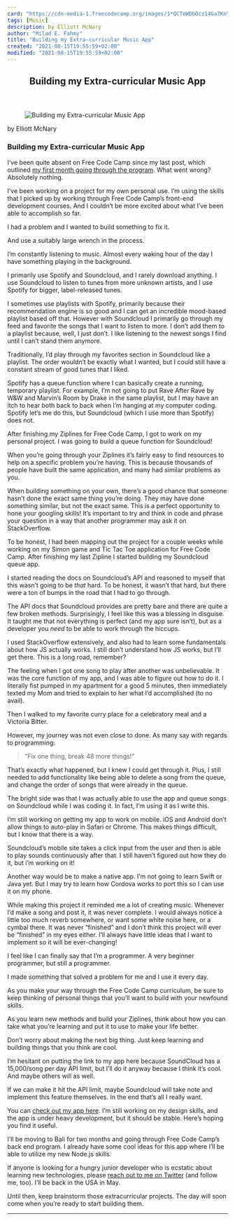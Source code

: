 ```yaml
---
card: "https://cdn-media-1.freecodecamp.org/images/1*QCToWDbOcz14Ga7KnYHVHw.jpeg"
tags: [Music]
description: by Elliott McNary
author: "Milad E. Fahmy"
title: "Building my Extra-curricular Music App"
created: "2021-08-15T19:55:59+02:00"
modified: "2021-08-15T19:55:59+02:00"
---
```

<div class="site-wrapper">
<main id="site-main" class="site-main outer">
<div class="inner">
<article class="post-full post tag-music tag-javascript tag-programming tag-design tag-social-media ">
<header class="post-full-header">
<h1 class="post-full-title">Building my Extra-curricular Music App</h1>
</header>
<figure class="post-full-image">
<picture>
<source media="(max-width: 700px)" sizes="1px" srcset="data:image/gif;base64,R0lGODlhAQABAIAAAAAAAP///yH5BAEAAAAALAAAAAABAAEAAAIBRAA7 1w">
<source media="(min-width: 701px)" sizes="(max-width: 800px) 400px,
(max-width: 1170px) 700px,
1400px" srcset="https://cdn-media-1.freecodecamp.org/images/1*QCToWDbOcz14Ga7KnYHVHw.jpeg 300w,
https://cdn-media-1.freecodecamp.org/images/1*QCToWDbOcz14Ga7KnYHVHw.jpeg 600w,
https://cdn-media-1.freecodecamp.org/images/1*QCToWDbOcz14Ga7KnYHVHw.jpeg 1000w,
https://cdn-media-1.freecodecamp.org/images/1*QCToWDbOcz14Ga7KnYHVHw.jpeg 2000w">
<img onerror="this.style.display='none'" src="https://cdn-media-1.freecodecamp.org/images/1*QCToWDbOcz14Ga7KnYHVHw.jpeg" alt="Building my Extra-curricular Music App">
</picture>
</figure>
<section class="post-full-content">
<div class="post-content medium-migrated-article">
<p>by Elliott McNary</p>
<h1 id="building-my-extra-curricular-music-app">Building my Extra-curricular Music App</h1>
<p>I’ve been quite absent on Free Code Camp since my last post, which outlined <a href="https://medium.freecodecamp.com/my-first-month-at-freecodecamp-781c591357f1#.al4qqeuny" rel="noopener">my first month going through the program</a>. What went wrong? Absolutely nothing.</p>
<p>I’ve been working on a project for my own personal use. I’m using the skills that I picked up by working through Free Code Camp’s front-end development courses. And I couldn’t be more excited about what I’ve been able to accomplish so far.</p>
<p>I had a problem and I wanted to build something to fix it.</p>
<figcaption>And use a suitably large wrench in the process.</figcaption>
</figure>
<p>I’m constantly listening to music. Almost every waking hour of the day I have something playing in the background.</p>
<p>I primarily use Spotify and Soundcloud, and I rarely download anything. I use Soundcloud to listen to tunes from more unknown artists, and I use Spotify for bigger, label-released tunes.</p>
<p>I sometimes use playlists with Spotify, primarily because their recommendation engine is so good and I can get an incredible mood-based playlist based off that. However with Soundcloud I primarily go through my feed and favorite the songs that I want to listen to more. I don’t add them to a playlist because, well, I just don’t. I like listening to the newest songs I find until I can’t stand them anymore.</p>
<p>Traditionally, I’d play through my favorites section in Soundcloud like a playlist. The order wouldn’t be exactly what I wanted, but I could still have a constant stream of good tunes that I liked.</p>
<p>Spotify has a queue function where I can basically create a running, temporary playlist. For example, I’m not going to put Rave After Rave by W&amp;W and Marvin’s Room by Drake in the same playlist, but I may have an itch to hear both back to back when I’m hanging at my computer coding. Spotify let’s me do this, but Soundcloud (which I use more than Spotify) does not.</p>
<p>After finishing my Ziplines for Free Code Camp, I got to work on my personal project. I was going to build a queue function for Soundcloud!</p>
<p>When you’re going through your Ziplines it’s fairly easy to find resources to help on a specific problem you’re having. This is because thousands of people have built the same application, and many had similar problems as you.</p>
<p>When building something on your own, there’s a good chance that someone hasn’t done the exact same thing you’re doing. They may have done something similar, but not the exact same. This is a perfect opportunity to hone your googling skills! It’s important to try and think in code and phrase your question in a way that another programmer may ask it on StackOverflow.</p>
<p>To be honest, I had been mapping out the project for a couple weeks while working on my Simon game and Tic Tac Toe application for Free Code Camp. After finishing my last Zipline I started building my Soundcloud queue app.</p>
<p>I started reading the docs on Soundcloud’s API and reasoned to myself that this wasn’t going to be <em>that</em> hard. To be honest, it wasn’t that hard, but there were a ton of bumps in the road that I had to go through.</p>
<p>The API docs that Soundcloud provides are pretty bare and there are quite a few broken methods. Surprisingly, I feel like this was a blessing in disguise. It taught me that not everything is perfect (and my app sure isn’t), but as a developer you <em>need </em>to be able to work through the hiccups.</p>
<p>I used StackOverflow extensively, and also had to learn some fundamentals about how JS actually works. I still don’t understand how JS works, but I’ll get there. This is a long road, remember?</p>
<p>The feeling when I got one song to play after another was unbelievable. It was the core function of my app, and I was able to figure out how to do it. I literally fist pumped in my apartment for a good 5 minutes, then immediately texted my Mom and tried to explain to her what I’d accomplished (to no avail).</p>
<p>Then I walked to my favorite curry place for a celebratory meal and a Victoria Bitter.</p>
<p>However, my journey was not even close to done. As many say with regards to programming:</p>
<blockquote>“Fix one thing, break 48 more things!”</blockquote>
<p>That’s exactly what happened, but I knew I could get through it. Plus, I still needed to add functionality like being able to delete a song from the queue, and change the order of songs that were already in the queue.</p>
<p>The bright side was that I was actually able to use the app and queue songs on Soundcloud while I was coding it. In fact, I’m using it as I write this.</p>
<p>I’m still working on getting my app to work on mobile. iOS and Android don’t allow things to auto-play in Safari or Chrome. This makes things difficult, but I know that there is a way.</p>
<p>Soundcloud’s mobile site takes a click input from the user and then is able to play sounds continuously after that. I still haven’t figured out how they do it, but i’m working on it!</p>
<p>Another way would be to make a native app. I’m not going to learn Swift or Java yet. But I may try to learn how Cordova works to port this so I can use it on my phone.</p>
<p>While making this project it reminded me a lot of creating music. Whenever I’d make a song and post it, it was never complete. I would always notice a little too much reverb somewhere, or want some white noise here, or a cymbal there. It was never “finished” and I don’t think this project will ever be “finished” in my eyes either. I’ll always have little ideas that I want to implement so it will be ever-changing!</p>
<p>I feel like I can finally say that I’m a programmer. A very beginner programmer, but still a programmer.</p>
<p>I made something that solved a problem for me and I use it every day.</p>
<p>As you make your way through the Free Code Camp curriculum, be sure to keep thinking of personal things that you’ll want to build with your newfound skills.</p>
<p>As you learn new methods and build your Ziplines, think about how you can take what you’re learning and put it to use to make your life better.</p>
<p>Don’t worry about making the next big thing. Just keep learning and building things that you think are cool.</p>
<p>I’m hesitant on putting the link to my app here because SoundCloud has a 15,000/song per day API limit, but I’ll do it anyway because I think it’s cool. And maybe others will as well.</p>
<p>If we can make it hit the API limit, maybe Soundcloud will take note and implement this feature themselves. In the end that’s all I really want.</p>
<p>You can <a href="http://queuethat.com/" rel="noopener">check out my app here</a>. I’m still working on my design skills, and the app is under heavy development, but it should be stable. Here’s hoping you find it useful.</p>
<p>I’ll be moving to Bali for two months and going through Free Code Camp’s back end program. I already have some cool ideas for this app where I’ll be able to utilize my new Node.js skills.</p>
<p>If anyone is looking for a hungry junior developer who is ecstatic about learning new technologies, please <a href="https://twitter.com/ElliottMcNary" rel="noopener">reach out to me on Twitter</a> (and follow me, too). I’ll be back in the USA in May.</p>
<p>Until then, keep brainstorm those extracurricular projects. The day will soon come when you’re ready to start building them.</p>
</div>
<hr>
</section>
</article>
</div>
</main>
</div>
<!-- Google Tag Manager (noscript) -->
<!-- End Google Tag Manager (noscript) -->
